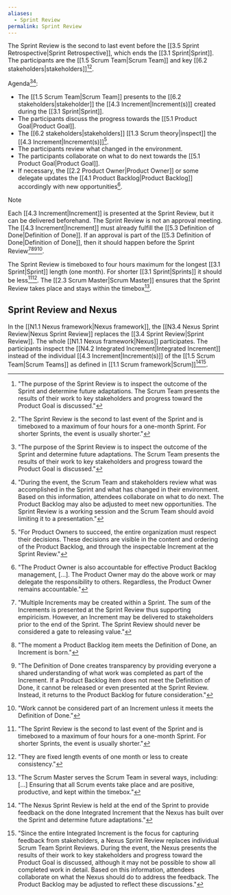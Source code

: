 ```yaml
---
aliases:
  - Sprint Review
permalink: Sprint Review
---
```

The Sprint Review is the second to last event before the [[3.5 Sprint Retrospective|Sprint Retrospective]], which ends the [[3.1 Sprint|Sprint]]. The participants are the [[1.5 Scrum Team|Scrum Team]] and key [[6.2 stakeholders|stakeholders]][^purpose-sprint-review][^sprint-review-second-last]. 

Agenda[^purpose-sprint-review][^during-the-event]:
- The [[1.5 Scrum Team|Scrum Team]] presents to the [[6.2 stakeholders|stakeholder]] the [[4.3 Increment|Increment(s)]] created during the [[3.1 Sprint|Sprint]].
- The participants discuss the progress towards the [[5.1 Product Goal|Product Goal]].
- The [[6.2 stakeholders|stakeholders]] [[1.3 Scrum theory|inspect]] the [[4.3 Increment|Increment(s)]][^for-po-succeed].
- The participants review what changed in the environment.
- The participants collaborate on what to do next towards the [[5.1 Product Goal|Product Goal]].
- If necessary, the [[2.2 Product Owner|Product Owner]] or some delegate updates the [[4.1 Product Backlog|Product Backlog]] accordingly with new opportunities[^po-accountable-product-backlog].

[^purpose-sprint-review]: "The purpose of the Sprint Review is to inspect the outcome of the Sprint and determine future adaptations. The Scrum Team presents the results of their work to key stakeholders and progress toward the Product Goal is discussed."[^scrum-guide-2020]

[^during-the-event]: "During the event, the Scrum Team and stakeholders review what was accomplished in the Sprint and what has changed in their environment. Based on this information, attendees collaborate on what to do next. The Product Backlog may also be adjusted to meet new opportunities. The Sprint Review is a working session and the Scrum Team should avoid limiting it to a presentation."[^scrum-guide-2020]

[^sprint-review-second-last]: "The Sprint Review is the second to last event of the Sprint and is timeboxed to a maximum of four hours for a one-month Sprint. For shorter Sprints, the event is usually shorter."[^scrum-guide-2020]

[^for-po-succeed]:"For Product Owners to succeed, the entire organization must respect their decisions. These decisions are visible in the content and ordering of the Product Backlog, and through the inspectable Increment at the Sprint Review."[^scrum-guide-2020]

[^po-accountable-product-backlog]: "The Product Owner is also accountable for effective Product Backlog management, \[...\]. The Product Owner may do the above work or may delegate the responsibility to others. Regardless, the Product Owner remains accountable."[^scrum-guide-2020]

> [!note]
> Each [[4.3 Increment|Increment]] is presented at the Sprint Review, but it can be delivered beforehand. The Sprint Review is not an approval meeting. The [[4.3 Increment|Increment]] must already fulfill the [[5.3 Definition of Done|Definition of Done]]. If an approval is part of the [[5.3 Definition of Done|Definition of Done]], then it should happen before the Sprint Review[^multiple-increments][^pbi-dod][^dod-creates-transparency][^work-cannot-be].

[^multiple-increments]: "Multiple Increments may be created within a Sprint. The sum of the Increments is presented at the Sprint Review thus supporting empiricism. However, an Increment may be delivered to stakeholders prior to the end of the Sprint. The Sprint Review should never be considered a gate to releasing value."[^scrum-guide-2020]

[^pbi-dod]: "The moment a Product Backlog item meets the Definition of Done, an Increment is born."[^scrum-guide-2020]

[^dod-creates-transparency]: "The Definition of Done creates transparency by providing everyone a shared understanding of what work was completed as part of the Increment. If a Product Backlog item does not meet the Definition of Done, it cannot be released or even presented at the Sprint Review. Instead, it returns to the Product Backlog for future consideration."[^scrum-guide-2020]

[^work-cannot-be]: "Work cannot be considered part of an Increment unless it meets the Definition of Done."[^scrum-guide-2020]

The Sprint Review is timeboxed to four hours maximum for the longest [[3.1 Sprint|Sprint]] length (one month). For shorter [[3.1 Sprint|Sprints]] it should be less[^sprint-review-second-last][^sprint-length]. The [[2.3 Scrum Master|Scrum Master]] ensures that the Sprint Review takes place and stays within the timebox[^scrum-master-events].

[^sprint-length]: "They are fixed length events of one month or less to create consistency."[^scrum-guide-2020]
[^scrum-master-events]:"The Scrum Master serves the Scrum Team in several ways, including: \[...\] Ensuring that all Scrum events take place and are positive, productive, and kept within the timebox."[^scrum-guide-2020]

[^scrum-guide-2020]: [[1.2 Scrum Guide|Scrum Guide (2020)]]
## Sprint Review and Nexus

In the [[N1.1 Nexus framework|Nexus framework]], the [[N3.4 Nexus Sprint Review|Nexus Sprint Review]] replaces the [[3.4 Sprint Review|Sprint Review]]. The whole [[N1.1 Nexus framework|Nexus]] participates. The participants inspect the [[N4.2 Integrated Increment|Integrated Increment]] instead of the individual [[4.3 Increment|Increment(s)]] of the [[1.5 Scrum Team|Scrum Teams]] as defined in [[1.1 Scrum framework|Scrum]][^nexus-review-end-of-sprint][^since-entire-integrated].

[^nexus-review-end-of-sprint]: "The Nexus Sprint Review is held at the end of the Sprint to provide feedback on the done Integrated Increment that the Nexus has built over the Sprint and determine future adaptations."[^nexus-guide-2021]

[^since-entire-integrated]: "Since the entire Integrated Increment is the focus for capturing feedback from stakeholders, a Nexus Sprint Review replaces individual Scrum Team Sprint Reviews. During the event, the Nexus presents the results of their work to key stakeholders and progress toward the Product Goal is discussed, although it may not be possible to show all completed work in detail. Based on this information, attendees collaborate on what the Nexus should do to address the feedback. The Product Backlog may be adjusted to reflect these discussions."[^nexus-guide-2021]

[^nexus-guide-2021]: [[N1.2 Nexus Guide|Nexus Guide (2021)]]
